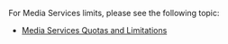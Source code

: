 For Media Services limits, please see the following topic:

-   [Media Services Quotas and Limitations][Media Services Quotas and Limitations]

  [Media Services Quotas and Limitations]: http://msdn.microsoft.com/en-us/library/azure/jj945161.aspx
